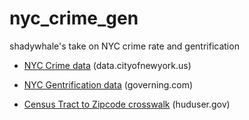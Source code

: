 # nyc_crime_gen
shadywhale's take on NYC crime rate and gentrification

* [NYC Crime data](https://data.cityofnewyork.us/Public-Safety/NYC-crime/qb7u-rbmr) (data.cityofnewyork.us)

* [NYC Gentrification data](https://www.governing.com/gov-data/new-york-gentrification-maps-demographic-data.html#citieslist) (governing.com)

* [Census Tract to Zipcode crosswalk](https://www.huduser.gov/portal/datasets/usps_crosswalk.html) (huduser.gov)
